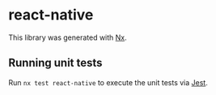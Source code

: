 # react-native

This library was generated with [Nx](https://nx.dev).

## Running unit tests

Run `nx test react-native` to execute the unit tests via [Jest](https://jestjs.io).

